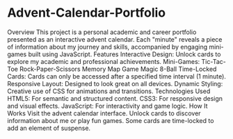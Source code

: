 # Advent-Calendar-Portfolio

Overview
This project is a personal academic and career portfolio presented as an interactive advent calendar. Each "minute" reveals a piece of information about my journey and skills, accompanied by engaging mini-games built using JavaScript.
Features
Interactive Design: Unlock cards to explore my academic and professional achievements.
Mini-Games:
Tic-Tac-Toe
Rock-Paper-Scissors
Memory Map Game
Magic 8-Ball
Time-Locked Cards: Cards can only be accessed after a specified time interval (1 minute).
Responsive Layout: Designed to look great on all devices.
Dynamic Styling: Creative use of CSS for animations and transitions.
Technologies Used
HTML5: For semantic and structured content.
CSS3: For responsive design and visual effects.
JavaScript: For interactivity and game logic.
How It Works
Visit the advent calendar interface.
Unlock cards to discover information about me or play fun games.
Some cards are time-locked to add an element of suspense.
